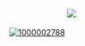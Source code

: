 ㅤㅤㅤㅤㅤㅤㅤㅤ![](https://komarev.com/ghpvc/?username=antonkomarev&color=b5b5b5&label=۶ৎ)


[![1000002788](https://github.com/user-attachments/assets/2203e522-b572-40d0-909b-7614b2ad91c2)
](https://rentry.co/victimising)
